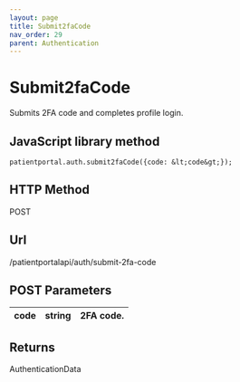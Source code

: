 ```yaml
---
layout: page
title: Submit2faCode
nav_order: 29
parent: Authentication
---
```


# Submit2faCodeSubmits 2FA code and completes profile login.## JavaScript library method```patientportal.auth.submit2faCode({code: &lt;code&gt;});```## HTTP MethodPOST## Url/patientportalapi/auth/submit-2fa-code## POST Parameters| code | string | 2FA code. || --- | --- | --- |## ReturnsAuthenticationData